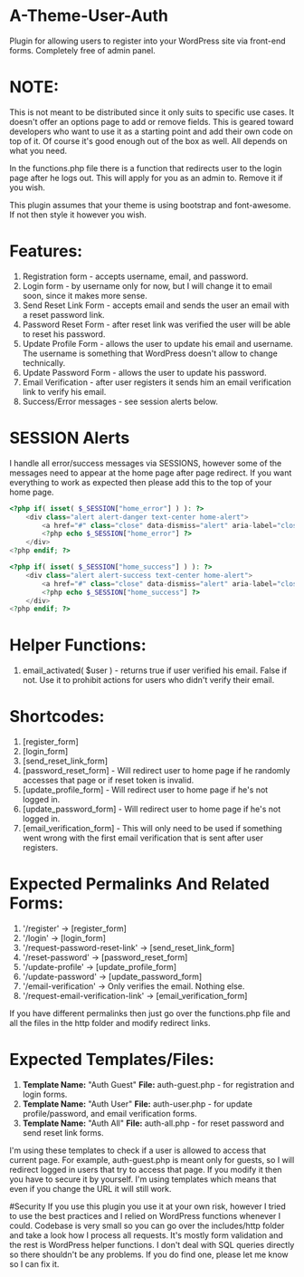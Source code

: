 # A-Theme-User-Auth
Plugin for allowing users to register into your WordPress site via front-end forms. Completely free of admin panel.

# NOTE:
This is not meant to be distributed since it only suits to specific use cases. It doesn't offer an options page to add or remove fields. This is geared toward developers who want to use it as a starting point and add their own code on top of it. Of course it's good enough out of the box as well. All depends on what you need.

In the functions.php file there is a function that redirects user to the login page after he logs out. This will apply for you as an admin to. Remove it if you wish.

This plugin assumes that your theme is using bootstrap and font-awesome. If not then style it however you wish.

# Features:
1. Registration form - accepts username, email, and password.
2. Login form - by username only for now, but I will change it to email soon, since it makes more sense.
3. Send Reset Link Form - accepts email and sends the user an email with a reset password link.
4. Password Reset Form - after reset link was verified the user will be able to reset his password.
5. Update Profile Form - allows the user to update his email and username. The username is something that WordPress doesn't allow to change technically.
6. Update Password Form - allows the user to update his password.
7. Email Verification - after user registers it sends him an email verification link to verify his email.
8. Success/Error messages - see session alerts below.

# SESSION Alerts
I handle all error/success messages via SESSIONS, however some of the messages need to appear at the home page after page redirect. If you want
everything to work as expected then please add this to the top of your home page.

```php
<?php if( isset( $_SESSION["home_error"] ) ): ?>
    <div class="alert alert-danger text-center home-alert">
        <a href="#" class="close" data-dismiss="alert" aria-label="close">&times;</a>
        <?php echo $_SESSION["home_error"] ?>
    </div>
<?php endif; ?>

<?php if( isset( $_SESSION["home_success"] ) ): ?>
    <div class="alert alert-success text-center home-alert">
        <a href="#" class="close" data-dismiss="alert" aria-label="close">&times;</a>
        <?php echo $_SESSION["home_success"] ?>
    </div>
<?php endif; ?>
```

# Helper Functions:
1. email_activated( $user ) - returns true if user verified his email. False if not. Use it to prohibit actions for users who didn't verify their email.

# Shortcodes:
1. [register_form]
2. [login_form]
3. [send_reset_link_form]
4. [password_reset_form] - Will redirect user to home page if he randomly accesses that page or if reset token is invalid.
5. [update_profile_form] - Will redirect user to home page if he's not logged in.
6. [update_password_form] - Will redirect user to home page if he's not logged in.
7. [email_verification_form] - This will only need to be used if something went wrong with the first email verification that is sent after user registers.

# Expected Permalinks And Related Forms:
1. '/register' -> [register_form]
2. '/login' -> [login_form]
3. '/request-password-reset-link' -> [send_reset_link_form]
4. '/reset-password' -> [password_reset_form]
5. '/update-profile' -> [update_profile_form]
6. '/update-password' -> [update_password_form]
7. '/email-verification' -> Only verifies the email. Nothing else.
8. '/request-email-verification-link' -> [email_verification_form]

If you have different permalinks then just go over the functions.php file and all the files in the http folder and modify redirect links.

# Expected Templates/Files:
1. __Template Name:__ "Auth Guest" __File:__ auth-guest.php - for registration and login forms.
2. __Template Name:__ "Auth User" __File:__ auth-user.php - for update profile/password, and email verification forms.
3. __Template Name:__ "Auth All" __File:__ auth-all.php - for reset password and send reset link forms.

I'm using these templates to check if a user is allowed to access that current page. For example, auth-guest.php is meant only for guests, so I will redirect logged in users that
try to access that page. If you modify it then you have to secure it by yourself.
I'm using templates which means that even if you change the URL it will still work.

#Security
If you use this plugin you use it at your own risk, however I tried to use the best practices and I relied on WordPress functions whenever I could. Codebase is very small so you can go over the includes/http folder and take a look how I process all requests. It's mostly form validation and the rest is WordPress helper functions. I don't deal with SQL queries directly so there shouldn't be any problems. If you do find one, please let me know so I can fix it.


